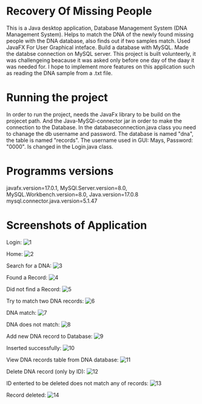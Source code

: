 # Recovery Of Missing People
This is a Java desktop application, Database Management System (DNA Management System). Helps to match the DNA of the newly found missing people with the DNA database, also finds out if two samples match. Used JavaFX For User Graphical inteface. Build a database with MySQL. Made the databse connection on MySQL server. 
This project is built volunteerly, it was challengeing beacause it was asked only before one day of the daay it was needed for. I hope to implement more features on this application such as reading the DNA sample from a .txt file.

# Running the project 
In order to run the project, needs the JavaFx library to be build on the projecet path. And the Java-MySQl-connector jar in order to make the connection to the Database. 
In the databaseconnection.java class you need to chanage the db username and password.
The database is named "dna", the table is named "records".
The username used in GUI: Mays, Password: "0000". Is changed in the Login.java class.

# Programms versions
javafx.version=17.0.1, 
MySQl.Server.version=8.0, 
MySQL.Workbench.version=8.0, 
Java.version=17.0.8
mysql.connector.java.version=5.1.47

# Screenshots of Application
Login:
![1](https://user-images.githubusercontent.com/65151701/156459343-3ffd20ed-45e8-48f2-8de0-0924435cf528.png)

Home:
![2](https://user-images.githubusercontent.com/65151701/156459495-88e91ad8-a6f1-46cb-ba3d-cf199ae9155f.png)

Search for a DNA:
![3](https://user-images.githubusercontent.com/65151701/156459770-8a9ce6fc-da20-4c31-a53d-d935e339a886.png)

Found a Record:
![4](https://user-images.githubusercontent.com/65151701/156459844-4776391e-fd5d-4c01-ae5b-8157b9534241.png)

Did not find a Record: 
![5](https://user-images.githubusercontent.com/65151701/156459968-632af52f-2092-4b3d-9d6d-07be3a9780f2.png)

Try to match two DNA records: 
![6](https://user-images.githubusercontent.com/65151701/156459979-14fb3034-25b2-4ee7-8653-6d61fadf27b1.png)

DNA match:
![7](https://user-images.githubusercontent.com/65151701/156460155-cba0e14c-7da9-44d1-8788-69901a2c151e.png)

DNA does not match: 
![8](https://user-images.githubusercontent.com/65151701/156460205-0405a5a3-d9f0-4079-a667-bd36de15271f.png)

Add new DNA record to Database:
![9](https://user-images.githubusercontent.com/65151701/156460280-171f11b9-c0e7-4f33-a62b-2618c67a209c.png)

Inserted successfully:
![10](https://user-images.githubusercontent.com/65151701/156460361-7a74b408-5ab5-41b2-9b36-d07125a4adfa.png)

View DNA records table from DNA database:
![11](https://user-images.githubusercontent.com/65151701/156460435-b0eb884e-aaa2-44a7-bf3b-4030d8f6943e.png)

Delete DNA record (only by ID):
![12](https://user-images.githubusercontent.com/65151701/156460510-7ea3d9db-4749-496e-aa9b-9601fdb2e37e.png)

ID enterted to be deleted does not match any of records:
![13](https://user-images.githubusercontent.com/65151701/156460555-a048c82d-7575-4fce-83a7-87beae9cdaff.png)

Record deleted:
![14](https://user-images.githubusercontent.com/65151701/156460636-3bb0c572-7d11-4f00-a4d9-c6048540ca44.png)
